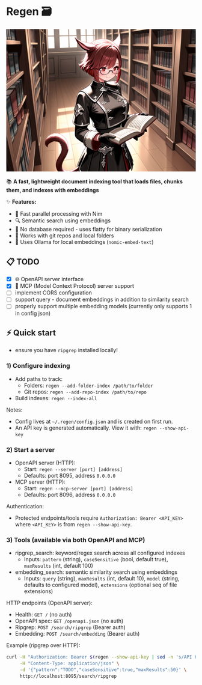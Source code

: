 # Regen 🗃️

![why wouldn't you want a miqo'te reading all your documents and indexing everything](static/ComfyUI_00126_.png)

📚 **A fast, lightweight document indexing tool that loads files, chunks them, and indexes with embeddings**

✨ **Features:**
- 🚀 Fast parallel processing with Nim
- 🔍 Semantic search using embeddings  
- 💾 No database required - uses flatty for binary serialization
- 📁 Works with git repos and local folders
- 🧠 Uses Ollama for local embeddings (`nomic-embed-text`)


## 📋 TODO

- [x] 🌐 OpenAPI server interface
- [x] 🔌 MCP (Model Context Protocol) server support
- [ ] implement CORS configuration
- [ ] support query - document embeddings in addition to similarity search
- [ ] properly support multiple embedding models (currently only supports 1 in config json)

## ⚡ Quick start

- ensure you have `ripgrep` installed locally!

### 1) Configure indexing
- Add paths to track:
  - Folders: `regen --add-folder-index /path/to/folder`
  - Git repos: `regen --add-repo-index /path/to/repo`
- Build indexes: `regen --index-all`

Notes:
- Config lives at `~/.regen/config.json` and is created on first run.
- An API key is generated automatically. View it with: `regen --show-api-key`

### 2) Start a server
- OpenAPI server (HTTP):
  - Start: `regen --server [port] [address]`
  - Defaults: port 8095, address `0.0.0.0`
- MCP server (HTTP):
  - Start: `regen --mcp-server [port] [address]`
  - Defaults: port 8096, address `0.0.0.0`

Authentication:
- Protected endpoints/tools require `Authorization: Bearer <API_KEY>` where `<API_KEY>` is from `regen --show-api-key`.

### 3) Tools (available via both OpenAPI and MCP)
- ripgrep_search: keyword/regex search across all configured indexes
  - Inputs: `pattern` (string), `caseSensitive` (bool, default true), `maxResults` (int, default 100)
- embedding_search: semantic similarity search using embeddings
  - Inputs: `query` (string), `maxResults` (int, default 10), `model` (string, defaults to configured model), `extensions` (optional seq of file extensions)

HTTP endpoints (OpenAPI server):
- Health: `GET /` (no auth)
- OpenAPI spec: `GET /openapi.json` (no auth)
- Ripgrep: `POST /search/ripgrep` (Bearer auth)
- Embedding: `POST /search/embedding` (Bearer auth)

Example (ripgrep over HTTP):
```bash
curl -H "Authorization: Bearer $(regen --show-api-key | sed -n 's/API Key: //p')" \
     -H "Content-Type: application/json" \
     -d '{"pattern":"TODO","caseSensitive":true,"maxResults":50}' \
     http://localhost:8095/search/ripgrep
```
